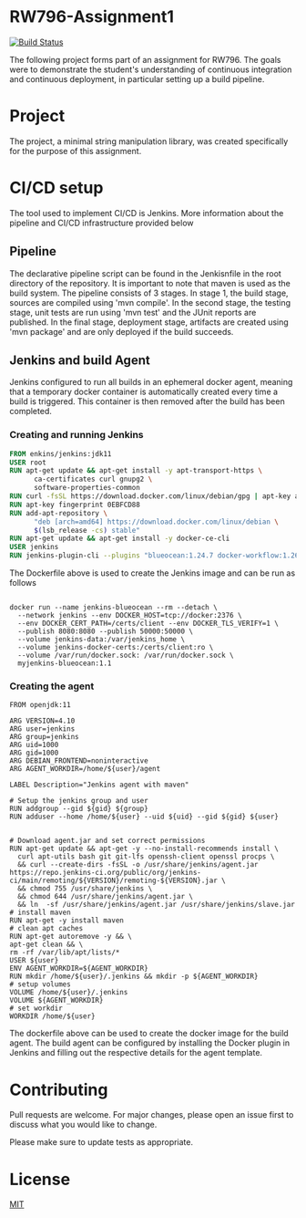 # RW796-Assignment1

[![Build Status](http://8e0a-146-232-108-171.ngrok.io/buildStatus/icon?job=rw796-assignment1)](http://173b-146-232-108-171.ngrok.io/job/rw796-assignment1/)

The following project forms part of an assignment for RW796. The goals were to demonstrate the student's understanding of continuous integration and continuous deployment, in particular setting up a build pipeline.

# Project
The project, a minimal string manipulation library, was created specifically for the purpose of this assignment.




# CI/CD setup
The tool used to implement CI/CD is Jenkins. More information about the pipeline and  CI/CD infrastructure provided below
## Pipeline
The declarative pipeline script can be found in the Jenkisnfile in the root directory of the repository. 
It is important to note that maven is used as the build system. The pipeline consists of 3 stages. In stage 1, the build stage,  sources are compiled using 'mvn compile'. In the second stage, the testing stage, unit tests are run using 'mvn test' and the JUnit reports are published. In the final stage, deployment stage, artifacts are created using 'mvn package' and are only deployed if the build succeeds.

## Jenkins and build Agent

Jenkins configured to run all builds in an ephemeral docker agent, meaning that a temporary docker container is automatically created every time a build is triggered. This container is then removed after the build has been completed.

### Creating and running Jenkins
 ```Dockerfile
FROM enkins/jenkins:jdk11
USER root
RUN apt-get update && apt-get install -y apt-transport-https \
       ca-certificates curl gnupg2 \
       software-properties-common
RUN curl -fsSL https://download.docker.com/linux/debian/gpg | apt-key add -
RUN apt-key fingerprint 0EBFCD88
RUN add-apt-repository \
       "deb [arch=amd64] https://download.docker.com/linux/debian \
       $(lsb_release -cs) stable"
RUN apt-get update && apt-get install -y docker-ce-cli
USER jenkins
RUN jenkins-plugin-cli --plugins "blueocean:1.24.7 docker-workflow:1.26"
```
The Dockerfile above is used to create the Jenkins image and can be run as follows
```

docker run --name jenkins-blueocean --rm --detach \
  --network jenkins --env DOCKER_HOST=tcp://docker:2376 \
  --env DOCKER_CERT_PATH=/certs/client --env DOCKER_TLS_VERIFY=1 \
  --publish 8080:8080 --publish 50000:50000 \
  --volume jenkins-data:/var/jenkins_home \
  --volume jenkins-docker-certs:/certs/client:ro \
  --volume /var/run/docker.sock: /var/run/docker.sock \
  myjenkins-blueocean:1.1
```

### Creating the agent

```
FROM openjdk:11

ARG VERSION=4.10
ARG user=jenkins
ARG group=jenkins
ARG uid=1000
ARG gid=1000
ARG DEBIAN_FRONTEND=noninteractive
ARG AGENT_WORKDIR=/home/${user}/agent

LABEL Description="Jenkins agent with maven"

# Setup the jenkins group and user
RUN addgroup --gid ${gid} ${group}
RUN adduser --home /home/${user} --uid ${uid} --gid ${gid} ${user}


# Download agent.jar and set correct permissions
RUN apt-get update && apt-get -y --no-install-recommends install \
  curl apt-utils bash git git-lfs openssh-client openssl procps \
  && curl --create-dirs -fsSL -o /usr/share/jenkins/agent.jar https://repo.jenkins-ci.org/public/org/jenkins-ci/main/remoting/${VERSION}/remoting-${VERSION}.jar \
  && chmod 755 /usr/share/jenkins \
  && chmod 644 /usr/share/jenkins/agent.jar \
  && ln  -sf /usr/share/jenkins/agent.jar /usr/share/jenkins/slave.jar
# install maven
RUN apt-get -y install maven 
# clean apt caches
RUN apt-get autoremove -y && \
apt-get clean && \
rm -rf /var/lib/apt/lists/*
USER ${user}
ENV AGENT_WORKDIR=${AGENT_WORKDIR}
RUN mkdir /home/${user}/.jenkins && mkdir -p ${AGENT_WORKDIR}
# setup volumes
VOLUME /home/${user}/.jenkins
VOLUME ${AGENT_WORKDIR}
# set workdir
WORKDIR /home/${user}
```
The dockerfile above can be used to create the docker image for the build agent. The build agent can be configured by installing the Docker plugin in Jenkins and filling out the respective details for the agent template.

# Contributing
Pull requests are welcome. For major changes, please open an issue first to discuss what you would like to change.

Please make sure to update tests as appropriate.

# License
[MIT](https://choosealicense.com/licenses/mit/)
